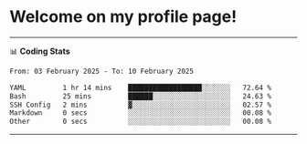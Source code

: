 # Welcome on my profile page!
<!-- print(("dralla"[::-1]+"s").capitalize()) -->

<!-- ---
👨🏻‍💻 **Busy With**
* Learning new Skills.
* Building small Projects.
* Being helpful. -->

---
📊 **Coding Stats**
<!--START_SECTION:waka-->

```txt
From: 03 February 2025 - To: 10 February 2025

YAML         1 hr 14 mins    ██████████████████░░░░░░░   72.64 %
Bash         25 mins         ██████░░░░░░░░░░░░░░░░░░░   24.63 %
SSH Config   2 mins          ▓░░░░░░░░░░░░░░░░░░░░░░░░   02.57 %
Markdown     0 secs          ░░░░░░░░░░░░░░░░░░░░░░░░░   00.08 %
Other        0 secs          ░░░░░░░░░░░░░░░░░░░░░░░░░   00.08 %
```

<!--END_SECTION:waka-->
---
